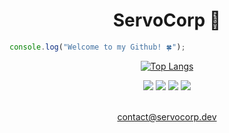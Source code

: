 <h1 align="center">ServoCorp 🐛</h1>

```javascript
console.log("Welcome to my Github! 🍀");
```

<div align="center">

[![Top Langs](https://github-readme-stats.vercel.app/api/top-langs/?username=ServoCorp&layout=compact&bg_color=00000000&border_color=00000000&text_color=fff)](https://github.com/anuraghazra/github-readme-stats)

</div>

<div align="center">
  <a href="https://codepen.io/servocorp"><img src="https://img.shields.io/badge/Codepen-000000?style=for-the-badge&logo=codepen&logoColor=white"/></a>
  <a href="https://servocorp.dev/"><img src="https://svgshare.com/i/1Bsy.svg"/></a>
  <a href="https://blog.servocorp.dev/"><img src="https://svgshare.com/i/1BsH.svg"/></a>
  <a href="https://github.com/antonkomarev/github-profile-views-counter"><img src="https://komarev.com/ghpvc/?username=ServoCorp&color=grey&style=for-the-badge"></a>
</div>

<br />
<div align="center">

<a href="mailto:hello@maxhu.dev">contact@servocorp.dev</a>

</div>
